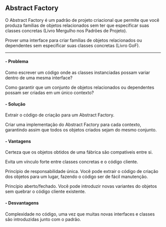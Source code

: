 ## Abstract Factory

O Abstract Factory é um padrão de projeto criacional que permite que você produza famílias de objetos relacionados sem ter que especificar suas classes concretas (Livro Mergulho nos Padrões de Projeto). 

Prover uma interface para criar famílias de objetos relacionados ou dependentes sem especificar suas classes concretas (Livro GoF).

---
#### - Problema

Como escrever um código onde as classes instanciadas possam variar dentro de uma mesma interface? 

Como garantir que um conjunto de objetos relacionados ou dependentes possam ser criadas em um único contexto?

#### - Solução

Extrair o código de criação para um Abstract Factory.  

Criar uma implementação do Abstract Factory para cada contexto, garantindo assim que todos os objetos criados sejam do mesmo conjunto.

#### - Vantagens

Certeza que os objetos obtidos de uma fábrica são compatíveis entre si. 

Evita um vínculo forte entre classes concretas e o código cliente.

Princípio de responsabilidade única. Você pode extrair o código de criação dos objetos para um lugar, fazendo o código ser de fácil manutenção.

Princípio aberto/fechado. Você pode introduzir novas variantes do objetos sem quebrar o código cliente existente.

#### - Desvantagens

Complexidade no código,  uma vez que muitas novas interfaces e classes são introduzidas junto com o padrão.

